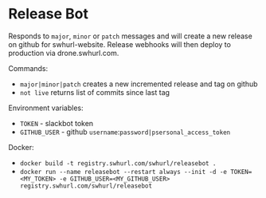 # Release Bot

Responds to `major`, `minor` or `patch` messages and will create a new release on github for swhurl-website. Release webhooks will then deploy to production via drone.swhurl.com.

Commands:

- `major|minor|patch` creates a new incremented release and tag on github
- `not live` returns list of commits since last tag

Environment variables:

- `TOKEN` - slackbot token
- `GITHUB_USER` - github `username`:`password|psersonal_access_token`

Docker: 

- `docker build -t registry.swhurl.com/swhurl/releasebot .`
- `docker run --name releasebot --restart always --init -d -e TOKEN=<MY_TOKEN> -e GITHUB_USER=<MY_GITHUB_USER> registry.swhurl.com/swhurl/releasebot`

